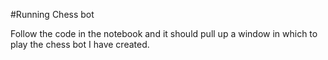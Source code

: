 #Running Chess bot

Follow the code in the notebook and it should pull up a window in which to play the chess bot I have created.
